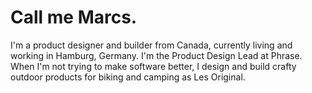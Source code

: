 # Call me Marcs.

I'm a product designer and builder from Canada, currently living and working in Hamburg, Germany. I'm the Product Design Lead at Phrase.
When I'm not trying to make software better, I design and build crafty outdoor products for biking and camping as Les Original.
